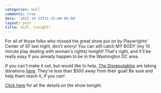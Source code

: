```yaml
---
categories: null
comments: true
date: '2012-10-23T11:15:00-06:00'
layout: post
title: SLUT, tonight!
---
```


For all of those folks who missed the great show put on by Playwrights' Center of SF last night, don't worry! You can still catch MY BODY (my 10 minute play dealing with woman's rights) tonight! That's right, and it'll be really easy if you already happen to be in the Washington DC area. 

If you can't make it out, but would like to help, [The Disreputables](http://www.disreputables.org/index.html) are taking donations [here](http://www.indiegogo.com/SLUT). They're less than $500 away from their goal! Be sure and help them reach it, if you can!


[Click here](https://www.facebook.com/events/202998143167154/) for all the details on the show tonight.